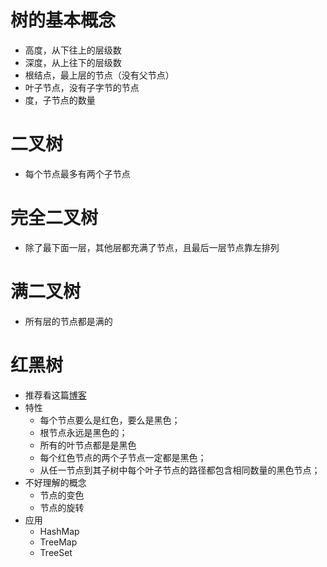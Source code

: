 # 树的基本概念
- 高度，从下往上的层级数
- 深度，从上往下的层级数
- 根结点，最上层的节点（没有父节点）
- 叶子节点，没有子字节的节点
- 度，子节点的数量 

# 二叉树
- 每个节点最多有两个子节点

# 完全二叉树
- 除了最下面一层，其他层都充满了节点，且最后一层节点靠左排列

# 满二叉树
- 所有层的节点都是满的
# 红黑树
- 推荐看这篇[博客](https://mp.weixin.qq.com/s/-8JFh5iLr88XA4AJ9mMf6g)
- 特性
    - 每个节点要么是红色，要么是黑色；
    - 根节点永远是黑色的；
    - 所有的叶节点都是是黑色
    - 每个红色节点的两个子节点一定都是黑色；
    - 从任一节点到其子树中每个叶子节点的路径都包含相同数量的黑色节点；
- 不好理解的概念
    - 节点的变色
    - 节点的旋转
- 应用
    - HashMap
    - TreeMap
    - TreeSet


